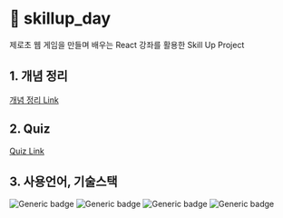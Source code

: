 

# 📁 skillup_day
제로초 웹 게임을 만들며 배우는 React 강좌를 활용한 Skill Up Project



## 1. 개념 정리
[개념 정리 Link
](https://2a7.notion.site/Skill-up-Day-a081d794f8664b7bba656708246a91ce)


## 2. Quiz
[Quiz Link
](https://github.com/chaeyeon-vatech/skillup_day/blob/main/Quiz.md)


## 3. 사용언어, 기술스택
![Generic badge](https://img.shields.io/badge/library-react-blue.svg) ![Generic badge](https://img.shields.io/badge/framework-nextjs-white.svg)
![Generic badge](https://img.shields.io/badge/api-@emotion/styled-yellow.svg)  ![Generic badge](https://img.shields.io/badge/language-Typescript-important.svg)
<br>
